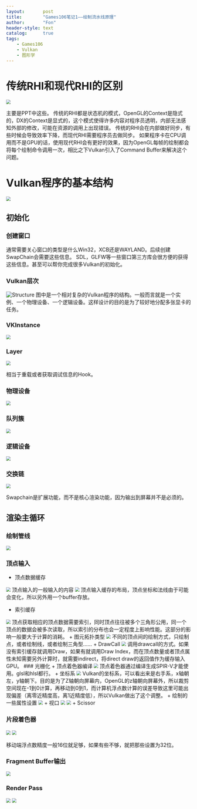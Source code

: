 ```yaml
---
layout:       post
title:        "Games106笔记1——绘制流水线原理"
author:       "Fon"
header-style: text
catalog:      true
tags:
    - Games106
    - Vulkan
    - 图形学
---
```

# 传统RHI和现代RHI的区别
<img src="../img/in-post/Pics-Games106/Differ.png" style="zoom:75%" />

主要是PPT中这些。
传统的RHI都是状态机的模式，OpenGL的Context是隐式的，DX的Context是显式的，这个模式使得许多内容对程序员透明，内部无法感知外部的修改，可能在资源的调用上出现错误。
传统的RHI会在内部做好同步，有些时候会导致效率下降，而现代RHI需要程序员去做同步。
如果程序卡在CPU调用而不是GPU的话，使用现代RHI会有更好的效果，因为OpenGL每帧的绘制都会将每个绘制命令调用一次，相比之下Vulkan引入了Command Buffer来解决这个问题。

# Vulkan程序的基本结构
<img src="../img/in-post/Pics-Games106/Pipeline.png" style="zoom:75%" />

## 初始化
### 创建窗口
通常需要关心窗口的类型是什么Win32，XCB还是WAYLAND。后续创建SwapChain会需要这些信息。
SDL，GLFW等一些窗口第三方库会很方便的获得这些信息。甚至可以帮你完成很多Vulkan的初始化。
### Vulkan层次
![Structure](../img/in-post/Pics-Games106/Layers.png)
图中是一个相对复杂的Vulkan程序的结构。一般而言就是一个实例、一个物理设备、一个逻辑设备。这样设计的目的是为了较好地分配多张显卡的任务。

### VKInstance
<img src="../img/in-post/Pics-Games106/VKInstance.png" style="zoom:75%" />

### Layer
<img src="../img/in-post/Pics-Games106/Layer.png" style="zoom:75%" />

相当于重载或者获取调试信息的Hook。

### 物理设备
<img src="../img/in-post/Pics-Games106/PhysicalDevice.png" style="zoom:75%" />

### 队列簇
<img src="../img/in-post/Pics-Games106/QueueFamily.png" style="zoom:75%" />

### 逻辑设备
<img src="../img/in-post/Pics-Games106/LogicDevice.png" style="zoom:75%" />

### 交换链
<img src="../img/in-post/Pics-Games106/SwapChain.png" style="zoom:75%" />

Swapchain是扩展功能，而不是核心渲染功能，因为输出到屏幕并不是必须的。

## 渲染主循环
### 绘制管线
<img src="../img/in-post/Pics-Games106/RenderingPipline.png" style="zoom:75%" />

### 顶点输入

+ 顶点数据缓存
<img src="../img/in-post/Pics-Games106/InputAssembly.png" style="zoom:75%" />
顶点输入的一般输入的内容
<img src="../img/in-post/Pics-Games106/VertexFormat.png" style="zoom:75%" />
顶点输入缓存的布局，顶点坐标和法线由于可能会变化，所以另外用一个buffer存放。

+ 索引缓存
<img src="../img/in-post/Pics-Games106/VertexIndex.png" style="zoom:75%" />
顶点获取相应的顶点数据需要索引，同时顶点往往被多个三角形公用，同一个顶点的数据会被多次读取，所以索引的分布也会一定程度上影响性能。这部分的影响一般要大于计算的消耗。
+ 图元拓扑类型
<img src="../img/in-post/Pics-Games106/PrimitiveType.png" style="zoom:75%" />
不同的顶点间的绘制方式，只绘制点，或者绘制线，或者绘制三角型……
+ DrawCall
<img src="../img/in-post/Pics-Games106/DrawCall.png" style="zoom:75%" />
调用drawcall的方式。如果没有索引缓存就调用Draw，如果有就调用Draw Index，而在顶点数量或者顶点属性未知需要另外计算时，就需要indirect，将direct draw的返回值作为缓存输入GPU。
### 光栅化
+ 顶点着色器编译
  <img src="../img/in-post/Pics-Games106/Compiler.png" style="zoom:75%" />
  顶点着色器通过编译生成SPIR-V才能使用。glsl和hlsl都行。
+ 坐标系
  <img src="../img/in-post/Pics-Games106/Coordinate.png" style="zoom:75%" />
  Vulkan的坐标系，可以看出来是右手系，x轴朝左，y轴朝下。目的是为了Z轴朝向屏幕内，OpenGL的z轴朝向屏幕外，所以裁剪空间现在-1到0计算，再移动到0到1，而计算机浮点数计算的误差导致这里可能出现偏差（离零近精度高，离1近精度低），所以Vulkan做出了这个调整。
+ 绘制的一些属性设置
  <img src="../img/in-post/Pics-Games106/States.png" style="zoom:75%" />
+ 视口
  <img src="../img/in-post/Pics-Games106/ViewPort.png" style="zoom:75%" />
  <img src="../img/in-post/Pics-Games106/ViewPort2.png" style="zoom:75%" />
+ Scissor

 

### 片段着色器

<img src="../img/in-post/Pics-Games106/Scissor.png" style="zoom:75%" />



<img src="../img/in-post/Pics-Games106/FragmentShader.png" style="zoom:75%" />

移动端浮点数精度一般16位就足够，如果有些不够，就把那些设置为32位。

### Fragment Buffer输出
<img src="../img/in-post/Pics-Games106/FragmentBuffer.png" style="zoom:75%" />

### Render Pass
<img src="../img/in-post/Pics-Games106/RenderPipeline.png" Style="zoom:75%" />

<img src="../img/in-post/Pics-Games106/RenderPass.png" style="zoom:75%" />
